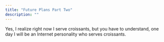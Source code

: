 ```yaml
---
title: "Future Plans Part Two"
description: ""
---
```

Yes, I realize right now I serve croissants, but you have to understand, one day I will be an Internet personality who serves croissants.
